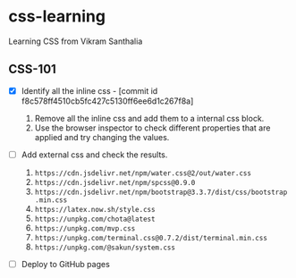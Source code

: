 # css-learning

Learning CSS from Vikram Santhalia

## CSS-101

- [x] Identify all the inline css - [commit id f8c578ff4510cb5fc427c5130ff6ee6d1c267f8a]

  1. Remove all the inline css and add them to a internal css block.
  2. Use the browser inspector to check different properties that are applied and try changing the values.

- [ ] Add external css and check the results.

  1.  `https://cdn.jsdelivr.net/npm/water.css@2/out/water.css`
  2.  `https://cdn.jsdelivr.net/npm/spcss@0.9.0`
  3.  `https://cdn.jsdelivr.net/npm/bootstrap@3.3.7/dist/css/bootstrap.min.css`
  4.  `https://latex.now.sh/style.css`
  5.  `https://unpkg.com/chota@latest`
  6.  `https://unpkg.com/mvp.css`
  7.  `https://unpkg.com/terminal.css@0.7.2/dist/terminal.min.css`
  8.  `https://unpkg.com/@sakun/system.css`

- [ ] Deploy to GitHub pages
